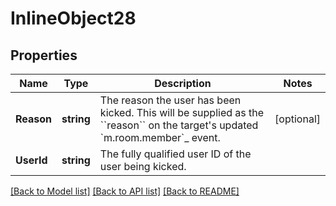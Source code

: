 # InlineObject28

## Properties

Name | Type | Description | Notes
------------ | ------------- | ------------- | -------------
**Reason** | **string** | The reason the user has been kicked. This will be supplied as the  &#x60;&#x60;reason&#x60;&#x60; on the target&#39;s updated &#x60;m.room.member&#x60;_ event. | [optional] 
**UserId** | **string** | The fully qualified user ID of the user being kicked. | 

[[Back to Model list]](../README.md#documentation-for-models) [[Back to API list]](../README.md#documentation-for-api-endpoints) [[Back to README]](../README.md)


